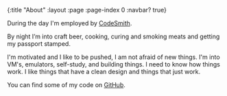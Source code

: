 {:title "About"
 :layout :page
 :page-index 0
 :navbar? true}

During the day I'm employed by [CodeSmith](http://codesmithdev.com).

By night I’m into craft beer, cooking, curing and smoking meats and getting my passport stamped.

I'm motivated and I like to be pushed, I am not afraid of new things. I'm into VM's, emulators, self-study, and building things. I need to know how things work. I like things that have a clean design and things that just work.

You can find some of my code on [GitHub](https://github.com/xeinherjar).
